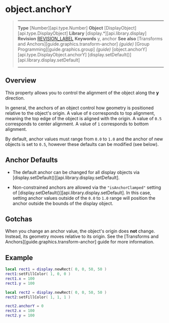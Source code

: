 # object.anchorY

> --------------------- ------------------------------------------------------------------------------------------
> __Type__              [Number][api.type.Number]
> __Object__            [DisplayObject][api.type.DisplayObject]
> __Library__           [display.*][api.library.display]
> __Revision__          [REVISION_LABEL](REVISION_URL)
> __Keywords__          y, anchor
> __See also__          [Transforms and Anchors][guide.graphics.transform-anchor] _(guide)_
>						[Group Programming][guide.graphics.group] _(guide)_
>						[object.anchorY][api.type.DisplayObject.anchorY]
>						[display.setDefault()][api.library.display.setDefault]
> --------------------- ------------------------------------------------------------------------------------------

## Overview

This property allows you to control the alignment of the object along the __y__ direction.

In general, the anchors of an object control how geometry is positioned relative to the object's origin. A value of `0` corresponds to top alignment, meaning the top edge of the object is aligned with the origin. A value of `0.5` corresponds to center alignment. A value of `1` corresponds to bottom alignment.

By default, anchor values must range from `0.0` to `1.0` and the anchor of new objects is set to `0.5`, however these defaults can be modified (see&nbsp;below).


## Anchor Defaults

* The default anchor can be changed for all display objects via [display.setDefault()][api.library.display.setDefault].

* Non-constrained anchors are allowed via the `"isAnchorClamped"` setting of [display.setDefault()][api.library.display.setDefault]. In this case, setting anchor values outside of the `0.0` to `1.0` range will position the anchor outside the bounds of the display object.


## Gotchas

When you change an anchor value, the object's origin does __not__ change. Instead, its geometry moves relative to its origin. See the [Transforms and Anchors][guide.graphics.transform-anchor] guide for more information.


## Example

``````lua
local rect1 = display.newRect( 0, 0, 50, 50 )
rect1:setFillColor( 1, 0, 0 )
rect1.x = 100
rect1.y = 100

local rect2 = display.newRect( 0, 0, 50, 50 )
rect2:setFillColor( 1, 1, 1 )

rect2.anchorY = 0
rect2.x = 100
rect2.y = 100
``````